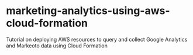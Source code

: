 # marketing-analytics-using-aws-cloud-formation
Tutorial on deploying AWS resources to query and collect Google Analytics and Markeoto data using Cloud Formation
